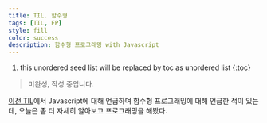 ```yaml
---
title: TIL. 함수형
tags: [TIL, FP]
style: fill
color: success
description: 함수형 프로그래밍 with Javascript
---
```


1. this unordered seed list will be replaced by toc as unordered list
{:toc}

> 미완성, 작성 중입니다.

[이전 TIL](https://jeeyoun-s.github.io/blog/til#%ED%95%A8%EC%88%98)에서 Javascript에 대해 언급하며 함수형 프로그래밍에 대해 언급한 적이 있는데, 오늘은 좀 더 자세히 알아보고 프로그래밍을 해봤다.

